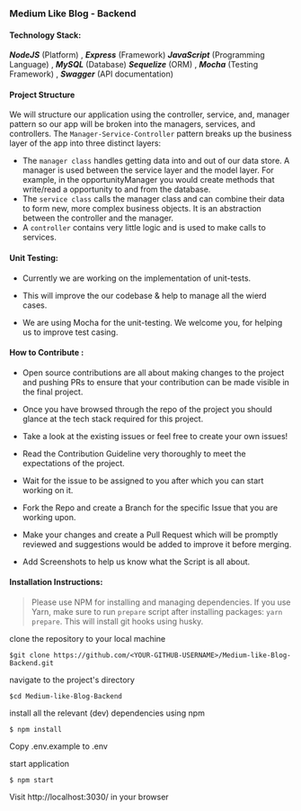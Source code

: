  ### Medium Like Blog - Backend 




#### Technology Stack: 
  
 **_NodeJS_**  (Platform) ,  **_Express_**  (Framework)  **_JavaScript_**  (Programming Language)  ,  **_MySQL_** (Database)  **_Sequelize_**  (ORM)  , **_Mocha_**  (Testing Framework)  , **_Swagger_**  (API documentation) 

#### Project Structure  

We will structure our application using the controller, service, and, manager pattern so our app will be broken into the managers, services, and controllers. The  `Manager-Service-Controller`  pattern breaks up the business layer of the app into three distinct layers:

-   The  `manager class`  handles getting data into and out of our data store. A manager is used between the service layer and the model layer. For example, in the opportunityManager you would create methods that write/read a opportunity to and from the database.
-  The  `service class`  calls the manager class and can combine their data to form new, more complex business objects. It is an abstraction between the controller and the manager.
-   A  `controller`  contains very little logic and is used to make calls to services.



#### Unit Testing: 

- Currently we are working on the implementation of unit-tests.

- This will improve the our codebase & help to manage all the wierd cases.

- We are using Mocha for the unit-testing. We welcome you, for helping us to improve test casing.



#### How to Contribute :

-   Open source contributions are all about making changes to the project and pushing PRs to ensure that your contribution can be made visible in the final project.
    
-   Once you have browsed through the repo of the project you should glance at the tech stack required for this project.
    
-   Take a look at the existing issues or feel free to create your own issues!
    
-   Read the  Contribution Guideline very thoroughly to meet the expectations of the project.
    
-   Wait for the issue to be assigned to you after which you can start working on it.
    
-   Fork the Repo and create a Branch for the specific Issue that you are working upon.
    
-   Make your changes and create a Pull Request which will be promptly reviewed and suggestions would be added to improve it before merging.
    
-   Add Screenshots to help us know what the Script is all about.
    

#### Installation Instructions: 

> Please use NPM for installing and managing dependencies. If you use Yarn, make sure to run `prepare` script after installing packages: `yarn prepare`. This will install git hooks using husky.

clone the repository to your local machine

    $git clone https://github.com/<YOUR-GITHUB-USERNAME>/Medium-like-Blog-Backend.git

navigate to the project's directory

    $cd Medium-like-Blog-Backend

install all the relevant (dev) dependencies using npm

    $ npm install

Copy .env.example to .env 

start application

    $ npm start

Visit http://localhost:3030/ in your browser
